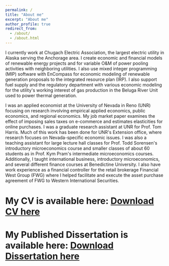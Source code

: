 ```yaml
---
permalink: /
title: "About me"
excerpt: "About me"
author_profile: true
redirect_from: 
  - /about/
  - /about.html
---
```


I currently work at Chugach Electric Association, the largest electric utility in Alaska serving the Anchorage area. I create economic and financial models of renewable energy projects and for variable O&M of power pooling activities with neighboring utilities. I also use mixed integer programming (MIP) software with EnCompass for economic modeling of renewable generation proposals to the integrated resource plan (IRP). I also support fuel supply and the regulatory department with various economic modeling for the utility's working interest of gas production in the Beluga River Unit used to power thermal generation.

I was an applied economist at the University of Nevada in Reno (UNR) focusing on research involving empirical applied economics, public economics, and regional economics. My job market paper examines the effect of imposing sales taxes on e-commerce and estimates elasticities for online purchases. I was a graduate research assistant at UNR for Prof. Tom Harris. Much of this work has been done for UNR's Extension office, where research focuses on Nevada-specific economic issues. I was also a teaching assistant for large lecture hall classes for Prof. Todd Sorensen's introductory microeconomics course and smaller classes of about 60 students as in Prof. Kym Pram's intermediate microeconomics courses. Additionally, I taught international business, introductory microeconomics, and several different finance courses at Benedictine University. I also have work experience as a financial controller for the retail brokerage Financial West Group (FWG) where I helped facilitate and execute the asset purchase agreement of FWG to Western International Securities.


# My CV is available here: [Download CV here](https://rchicola.github.io/files/RandallChicolaResume2024wChugach-Updated11-30-2024RCupdated.docx)

# My Published Dissertation is available here: [Download Dissertation here](https://rchicola.github.io/files/Chicola_RandallM.pdf)
